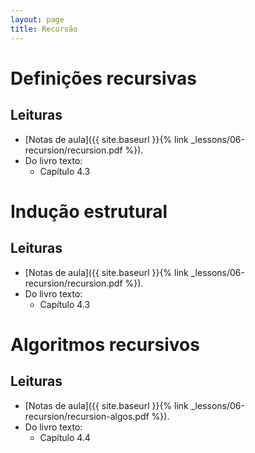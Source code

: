 ```yaml
---
layout: page
title: Recursão
---
```


# Definições recursivas

## Leituras

- [Notas de aula]({{ site.baseurl }}{% link _lessons/06-recursion/recursion.pdf %}).
- Do livro texto:
  - Capítulo 4.3

# Indução estrutural

## Leituras

- [Notas de aula]({{ site.baseurl }}{% link _lessons/06-recursion/recursion.pdf %}).
- Do livro texto:
  - Capítulo 4.3

# Algoritmos recursivos

## Leituras

- [Notas de aula]({{ site.baseurl }}{% link _lessons/06-recursion/recursion-algos.pdf %}).
- Do livro texto:
  - Capítulo 4.4
